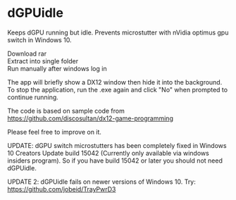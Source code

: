 # dGPUidle
Keeps dGPU running but idle. Prevents microstutter with nVidia optimus gpu switch in Windows 10.

Download rar  
Extract into single folder  
Run manually after windows log in

The app will briefly show a DX12 window then hide it into the background. To stop the application, run the .exe again and click "No" when prompted to continue running.

The code is based on sample code from https://github.com/discosultan/dx12-game-programming

Please feel free to improve on it.

UPDATE: dGPU switch microstutters has been completely fixed in Windows 10 Creators Update build 15042 (Currently only available via windows insiders program). So if you have build 15042 or later you should not need dGPUidle.

UPDATE 2: dGPUidle fails on newer versions of Windows 10. Try: https://github.com/jobeid/TrayPwrD3
